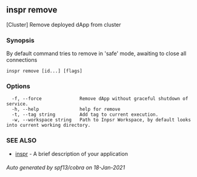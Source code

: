 ## inspr remove

[Cluster] Remove deployed dApp from cluster

### Synopsis

By default command tries to remove in 'safe' mode, awaiting to close all connections

```
inspr remove [id...] [flags]
```

### Options

```
  -f, --force              Remove dApp without graceful shutdown of service.
  -h, --help               help for remove
  -t, --tag string         Add tag to current execution.
  -w, --workspace string   Path to Inpsr Workspace, by default looks into current working directory.
```

### SEE ALSO

* [inspr](inspr.md)	 - A brief description of your application

###### Auto generated by spf13/cobra on 18-Jan-2021
